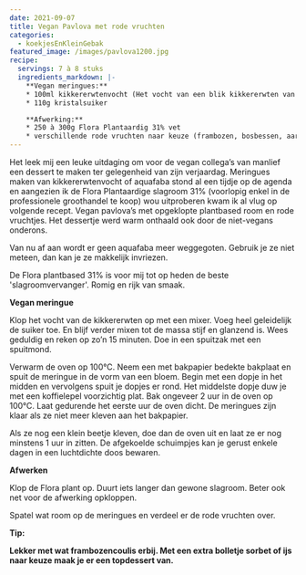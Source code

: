 ```yaml
---
date: 2021-09-07
title: Vegan Pavlova met rode vruchten
categories:
  - koekjesEnKleinGebak
featured_image: /images/pavlova1200.jpg
recipe:
  servings: 7 à 8 stuks
  ingredients_markdown: |-
    **Vegan meringues:**
    * 100ml kikkererwtenvocht (Het vocht van een blik kikkererwten van 400ml)    * 110g kristalsuiker

    **Afwerking:**
    * 250 à 300g Flora Plantaardig 31% vet
    * verschillende rode vruchten naar keuze (frambozen, bosbessen, aardbeien,…)
---
```

Het leek mij een leuke uitdaging om voor de vegan collega’s van manlief een dessert te maken ter gelegenheid van zijn verjaardag.
Meringues maken van kikkererwtenvocht of aquafaba stond al een tijdje op de agenda en aangezien ik de Flora Plantaardige slagroom 31% (voorlopig enkel in de professionele groothandel te koop) wou uitproberen kwam ik al vlug op volgende recept.
Vegan pavlova’s met opgeklopte plantbased room en rode vruchtjes.
Het dessertje werd warm onthaald ook door de niet-vegans onderons.

Van nu af aan wordt er geen aquafaba meer weggegoten.
Gebruik je ze niet meteen, dan kan je ze makkelijk invriezen.

De Flora plantbased 31% is voor mij tot op heden de beste 'slagroomvervanger'. Romig en rijk van smaak.

<!--more-->

**Vegan meringue**

Klop het vocht van de kikkererwten op met een mixer.
Voeg heel geleidelijk de suiker toe.
En blijf verder mixen tot de massa stijf en glanzend is. Wees geduldig en reken op zo’n 15 minuten.
Doe in een spuitzak met een spuitmond.

Verwarm de oven op 100°C.
Neem een met bakpapier bedekte bakplaat en spuit de meringue in de vorm van een bloem.
Begin met een dopje in het midden en vervolgens spuit je dopjes er rond.
Het middelste dopje duw je met een koffielepel voorzichtig plat.
Bak ongeveer 2 uur in de oven op 100°C. Laat gedurende het eerste uur de oven dicht.
De meringues zijn klaar als ze niet meer kleven aan het bakpapier.

Als ze nog een klein beetje kleven, doe dan de oven uit en laat ze er nog minstens 1 uur in zitten.
De afgekoelde schuimpjes kan je gerust enkele dagen in een luchtdichte doos bewaren.

**Afwerken**

Klop de Flora plant op. Duurt iets langer dan gewone slagroom. Beter ook net voor de afwerking opkloppen.

Spatel wat room op de meringues en verdeel er de rode vruchten over.

<b>Tip: <b/>

Lekker met wat frambozencoulis erbij. Met een extra bolletje sorbet of ijs naar keuze maak je er een topdessert van.



